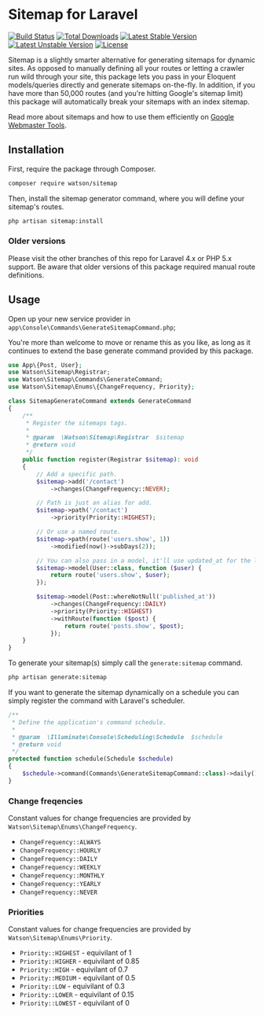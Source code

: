 Sitemap for Laravel
===================

[![Build Status](https://travis-ci.org/dwightwatson/sitemap.png?branch=master)](https://travis-ci.org/dwightwatson/sitemap)
[![Total Downloads](https://poser.pugx.org/watson/sitemap/downloads.svg)](https://packagist.org/packages/watson/sitemap)
[![Latest Stable Version](https://poser.pugx.org/watson/sitemap/v/stable.svg)](https://packagist.org/packages/watson/sitemap)
[![Latest Unstable Version](https://poser.pugx.org/watson/sitemap/v/unstable.svg)](https://packagist.org/packages/watson/sitemap)
[![License](https://poser.pugx.org/watson/sitemap/license.svg)](https://packagist.org/packages/watson/sitemap)

Sitemap is a slightly smarter alternative for generating sitemaps for dynamic sites. As opposed to manually defining all your routes or letting a crawler run wild through your site, this package lets you pass in your Eloquent models/queries directly and generate sitemaps on-the-fly. In addition, if you have more than 50,000 routes (and you're hitting Google's sitemap limit) this package will automatically break your sitemaps with an index sitemap.

Read more about sitemaps and how to use them efficiently on [Google Webmaster Tools](https://support.google.com/webmasters/answer/156184?hl=en).

## Installation
First, require the package through Composer.

```sh
composer require watson/sitemap
```

Then, install the sitemap generator command, where you will define your sitemap's routes.

```sh
php artisan sitemap:install
```

### Older versions
Please visit the other branches of this repo for Laravel 4.x or PHP 5.x support. Be aware that older versions of this package required manual route definitions.

## Usage

Open up your new service provider in `app\Console\Commands\GenerateSitemapCommand.php`;

You're more than welcome to move or rename this as you like, as long as it continues to extend the base generate command provided by this package.

```php
use App\{Post, User};
use Watson\Sitemap\Registrar;
use Watson\Sitemap\Commands\GenerateCommand;
use Watson\Sitemap\Enums\{ChangeFrequency, Priority};

class SitemapGenerateCommand extends GenerateCommand
{
    /**
     * Register the sitemaps tags.
     *
     * @param  \Watson\Sitemap\Registrar  $sitemap
     * @return void
     */
    public function register(Registrar $sitemap): void
    {
        // Add a specific path.
        $sitemap->add('/contact')
            ->changes(ChangeFrequency::NEVER);

        // Path is just an alias for add.
        $sitemap->path('/contact')
            ->priority(Priority::HIGHEST);

        // Or use a named route.
        $sitemap->path(route('users.show', 1))
            ->modified(now()->subDays(2));

        // You can also pass in a model, it'll use updated_at for the lastModified attribute.
        $sitemap->model(User::class, function ($user) {
            return route('users.show', $user);
        });

        $sitemap->model(Post::whereNotNull('published_at'))
            ->changes(ChangeFrequency::DAILY)
            ->priority(Priority::HIGHEST)
            ->withRoute(function ($post) {
                return route('posts.show', $post);
            });
    }
}
```

To generate your sitemap(s) simply call the `generate:sitemap` command.

```sh
php artisan generate:sitemap
```

If you want to generate the sitemap dynamically on a schedule you can simply register the command with Laravel's scheduler.

```php
/**
 * Define the application's command schedule.
 *
 * @param  \Illuminate\Console\Scheduling\Schedule  $schedule
 * @return void
 */
protected function schedule(Schedule $schedule)
{
    $schedule->command(Commands\GenerateSitemapCommand::class)->daily();
}
```

### Change freqencies
Constant values for change frequencies are provided by `Watson\Sitemap\Enums\ChangeFrequency`.

* `ChangeFrequency::ALWAYS`
* `ChangeFrequency::HOURLY`
* `ChangeFrequency::DAILY`
* `ChangeFrequency::WEEKLY`
* `ChangeFrequency::MONTHLY`
* `ChangeFrequency::YEARLY`
* `ChangeFrequency::NEVER`

### Priorities
Constant values for change frequencies are provided by `Watson\Sitemap\Enums\Priority`.

* `Priority::HIGHEST` - equivilant of 1
* `Priority::HIGHER` - equivilant of 0.85
* `Priority::HIGH` - equivilant of 0.7
* `Priority::MEDIUM` - equivilant of 0.5
* `Priority::LOW` - equivilant of 0.3
* `Priority::LOWER` - equivilant of 0.15
* `Priority::LOWEST` - equivilant of 0

